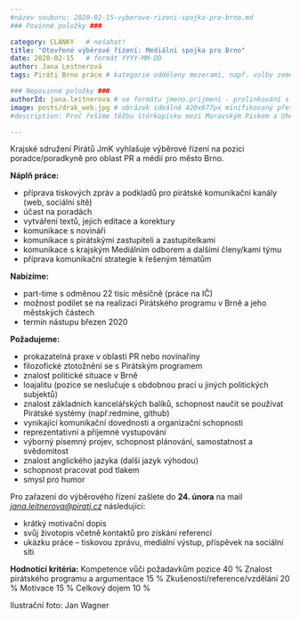 ```yaml
---
#název souboru: 2020-02-15-vyberove-rizeni-spojka-pro-brno.md
### Povinné položky ###

category: CLANKY   # nešahat!
title: "Otevřené výběrové řízení: Mediální spojka pro Brno"
date: 2020-02-15   # formát YYYY-MM-DD
author: Jana Leitnerová
tags: Piráti Brno práce # kategorie odděleny mezerami, např. volby zemědělství životní-prostředí piráti (viz https://jihomoravsky.pirati.cz/tags/)

### Nepovinné položky ###
authorId: jana.leitnerova # ve formátu jmeno.prijmeni - prolinkování s profilem přes uid
image: posts/drak_web.jpg # obrázek ideálně 420x677px minifikovaný přes https://tinypng.com/
#description: Proč řešíme těžbu štěrkopísku mezi Moravským Pískem a Uherským Ostrohem? Podrobné info o celé kauze.

---
```


Krajské sdružení Pirátů JmK vyhlašuje výběrové řízení na pozici poradce/poradkyně pro oblast PR a médií pro město Brno.

**Náplň práce:**
- příprava tiskových zpráv a podkladů pro pirátské komunikační kanály (web, sociální sítě)
- účast na poradách
- vytváření textů, jejich editace a korektury
- komunikace s novináři
- komunikace s pirátskými zastupiteli a zastupitelkami
- komunikace s krajským Mediálním odborem a dalšími členy/kami týmu
- příprava komunikační strategie k řešeným tématům

**Nabízíme:**
- part-time s odměnou 22 tisíc měsíčně (práce na IČ)
- možnost podílet se na realizaci Pirátského programu v Brně a jeho městských částech
- termín nástupu březen 2020

**Požadujeme:**
- prokazatelná praxe v oblasti PR nebo novinařiny
- filozofické ztotožnění se s Pirátským programem
- znalost politické situace v Brně
- loajalitu (pozice se neslučuje s obdobnou prací u jiných politických subjektů)
- znalost základních kancelářských balíků, schopnost naučit se používat Pirátské systémy (např.redmine, github)
- vynikající komunikační dovednosti a organizační schopnosti
- reprezentativní a příjemné vystupování
- výborný písemný projev, schopnost plánování, samostatnost a svědomitost
- znalost anglického jazyka (další jazyk výhodou)
- schopnost pracovat pod tlakem
- smysl pro humor

Pro zařazení do výběrového řízení zašlete do **24. února** na mail *jana.leitnerova@pirati.cz* následující:
- krátký motivační dopis
- svůj životopis včetně kontaktů pro získání referencí
- ukázku práce – tiskovou zprávu, mediální výstup, příspěvek na sociální síti

**Hodnotící kritéria:**
Kompetence vůči požadavkům pozice 40 %
Znalost pirátského programu a argumentace 15 %
Zkušenosti/reference/vzdělání 20 %
Motivace 15 %
Celkový dojem 10 %


Ilustrační foto: Jan Wagner
